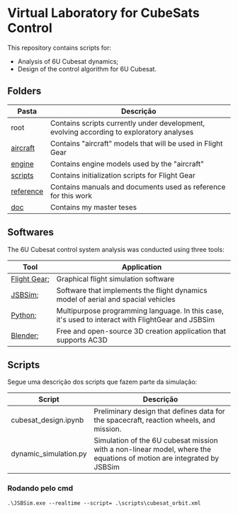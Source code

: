 # Virtual Laboratory for CubeSats Control

This repository contains scripts for:

* Analysis of 6U Cubesat dynamics;
* Design of the control algorithm for 6U Cubesat.

## Folders

| Pasta                    | Descrição                                                                                |
| ------------------------ | ---------------------------------------------------------------------------------------- |
| root                     | Contains scripts currently under development, evolving according to exploratory analyses |
| [aircraft](./aircraft)   | Contains "aircraft" models that will be used in Flight Gear                              |
| [engine](./engine)       | Contains engine models used by the "aircraft"                                            |
| [scripts](./scripts)     | Contains initialization scripts for Flight Gear                                          |
| [reference](./reference) | Contains manuals and documents used as reference for this work                           |
| [doc](./doc)             | Contains my master teses                                                                 |

## Softwares

The 6U Cubesat control system analysis was conducted using three tools:

| Tool                                        | Application                                                                                       |
| ------------------------------------------- | ------------------------------------------------------------------------------------------------- |
| [Flight Gear](https://www.flightgear.org/); | Graphical flight simulation software                                                              |
| [JSBSim](https://jsbsim.sourceforge.net/);  | Software that implements the flight dynamics model of aerial and spacial vehicles                 |
| [Python](https://www.python.org/);          | Multipurpose programming language. In this case, it's used to interact with FlightGear and JSBSim |
| [Blender](https://www.blender.org/);        | Free and open-source 3D creation application that supports AC3D                                   |

## Scripts

Segue uma descrição dos scripts que fazem parte da simulação:

| Script                | Descrição                                                                                                            |
| --------------------- | -------------------------------------------------------------------------------------------------------------------- |
| cubesat_design.ipynb  | Preliminary design that defines data for the spacecraft, reaction wheels, and mission.                               |
| dynamic_simulation.py | Simulation of the 6U cubesat mission with a non-linear model, where the equations of motion are integrated by JSBSim |

### Rodando pelo cmd

```
.\JSBSim.exe --realtime --script= .\scripts\cubesat_orbit.xml
```

